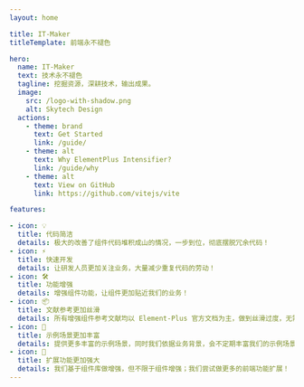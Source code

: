 ```yaml
---
layout: home

title: IT-Maker
titleTemplate: 前端永不褪色

hero:
  name: IT-Maker
  text: 技术永不褪色
  tagline: 挖掘资源，深耕技术，输出成果。
  image:
    src: /logo-with-shadow.png
    alt: Skytech Design
  actions:
    - theme: brand
      text: Get Started
      link: /guide/
    - theme: alt
      text: Why ElementPlus Intensifier?
      link: /guide/why
    - theme: alt
      text: View on GitHub
      link: https://github.com/vitejs/vite

features:

- icon: 💡
  title: 代码简洁
  details: 极大的改善了组件代码堆积成山的情况，一步到位，彻底摆脱冗余代码！
- icon: ⚡️
  title: 快速开发
  details: 让研发人员更加关注业务，大量减少重复代码的劳动！
- icon: 🛠️
  title: 功能增强
  details: 增强组件功能，让组件更加贴近我们的业务！
- icon: 📦
  title: 文献参考更加丝滑
  details: 所有增强组件参考文献均以 Element-Plus 官方文档为主，做到丝滑过度，无需考虑多份文档切换！
- icon: 🔩
  title: 示例场景更加丰富
  details: 提供更多丰富的示例场景，同时我们依据业务背景，会不定期丰富我们的示例场景，做更多的场景尝试！
- icon: 🔑
  title: 扩展功能更加强大
  details: 我们基于组件库做增强，但不限于组件增强；我们尝试做更多的前端功能扩展！
---
```


